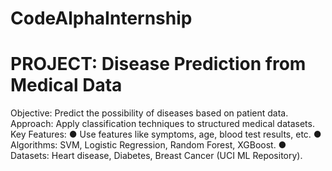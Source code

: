 # CodeAlphaInternship


# PROJECT: Disease Prediction from Medical Data 
Objective: Predict the possibility of diseases based on patient data. 
Approach: Apply classification techniques to structured medical datasets. 
Key Features: 
● Use features like symptoms, age, blood test results, etc. 
● Algorithms: SVM, Logistic Regression, Random Forest, XGBoost. 
● Datasets: Heart disease, Diabetes, Breast Cancer (UCI ML Repository). 
